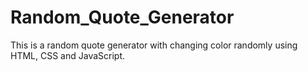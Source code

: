 # Random_Quote_Generator
This is a random quote generator with changing color randomly using HTML, CSS and JavaScript.
